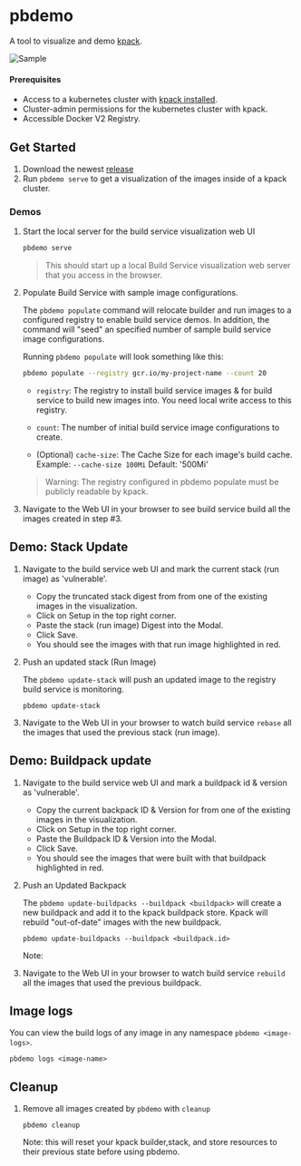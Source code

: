 # pbdemo

A tool to visualize and demo [kpack](https://github.com/pivotal/kpack). 

![Sample](docs/assets/sample.png)

#### Prerequisites

- Access to a kubernetes cluster with [kpack installed](https://github.com/pivotal/kpack/releases).
- Cluster-admin permissions for the kubernetes cluster with kpack.
- Accessible Docker V2 Registry.

## Get Started

1. Download the newest [release](https://github.com/matthewmcnew/pbdemo/releases)
2. Run `pbdemo serve` to get a visualization of the images inside of a kpack cluster.   

### Demos

1. Start the local server for the build service visualization web UI

    ```bash
    pbdemo serve
    ```
    
    >  This should start up a local Build Service visualization web server that you access in the browser. 

1. Populate Build Service with sample image configurations.

    The `pbdemo populate` command will relocate builder and run images to a configured registry to enable build service demos.
    In addition, the command will "seed" an specified number of sample build service image configurations. 
    
    Running `pbdemo populate` will look something like this:
    ```bash
    pbdemo populate --registry gcr.io/my-project-name --count 20
    ```
   
    - `registry`: The registry to install build service images & for build service to build new images into. You need local write access to this registry.
    
    - `count`: The number of initial build service image configurations to create.
    
    - (Optional) `cache-size`: The Cache Size for each image's build cache. Example: `--cache-size 100Mi` Default: '500Mi'
    
    >  Warning: The registry configured in pbdemo populate must be publicly readable by kpack. 
    
1. Navigate to the Web UI in your browser to see build service build all the images created in step #3. 

## Demo: Stack Update

1. Navigate to the build service web UI and mark the current stack (run image) as 'vulnerable'.   

    - Copy the truncated stack digest from from one of the existing images in the visualization.
    - Click on Setup in the top right corner.
    - Paste the stack (run image) Digest into the Modal.
    - Click Save. 
    - You should see the images with that run image highlighted in red.  
     
1. Push an updated stack (Run Image)
    
    The `pbdemo update-stack` will push an updated image to the registry build service is monitoring. 
    
    ```
    pbdemo update-stack
    ```   

1. Navigate to the Web UI in your browser to watch build service `rebase` all the images that used the previous stack (run image).

## Demo: Buildpack update

1. Navigate to the build service web UI and mark a buildpack id & version as 'vulnerable'.   

    - Copy the current backpack ID & Version for from one of the existing images in the visualization.
    - Click on Setup in the top right corner.
    - Paste the Buildpack ID & Version into the Modal.
    - Click Save. 
    - You should see the images that were built with that buildpack highlighted in red.  
     
1. Push an Updated Backpack 
    
    The `pbdemo update-buildpacks --buildpack <buildpack>` will create a new buildpack and add it to the kpack buildpack store. Kpack will rebuild "out-of-date" images with the new buildpack.
    
    ```
    pbdemo update-buildpacks --buildpack <buildpack.id>
    ```
   
   Note: 

1. Navigate to the Web UI in your browser to watch build service `rebuild` all the images that used the previous buildpack.


## Image logs

You can view the build logs of any image in any namespace `pbdemo <image-logs>`.  

```
pbdemo logs <image-name>
```

## Cleanup
   
1. Remove all images created by `pbdemo` with `cleanup`

    ```
    pbdemo cleanup
    ```  
   
   Note: this will reset your kpack builder,stack, and store resources to their previous state before using pbdemo. 
